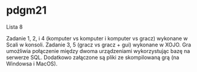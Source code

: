 # pdgm21

Lista 8

Zadanie 1, 2, i 4 (komputer vs komputer i komputer vs gracz) wykonane w Scali w konsoli.
Zadanie 3, 5 (gracz vs gracz + gui) wykonane w XOJO. Gra umożliwia połączenie między dwoma urządzeniami wykorzystując bazę na serwerze SQL.
Dodatkowo załączone są pliki ze skompilowaną grą (na Windowsa i MacOS).
